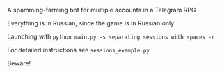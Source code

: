 A spamming-farming bot for multiple accounts in a Telegram RPG

Everything is in Russian, since the game is in Russian only

Launching with `python main.py -s separating sessions with spaces -r`

For detailed instructions see `sessions_example.py`

Beware!

